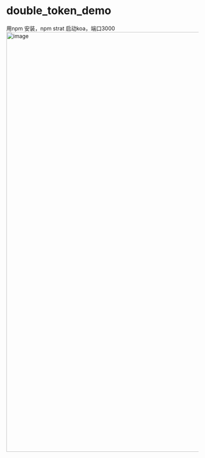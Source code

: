 # double_token_demo

用npm 安装，npm strat 启动koa，端口3000
<img width="1097" alt="image" src="https://github.com/MrZHSH/double_token_demo/assets/20594716/018c1649-ef23-40a5-9ca1-4402c20e1026">
